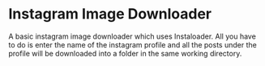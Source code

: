 # Instagram Image Downloader

A basic instagram image downloader which uses Instaloader.
All you have to do is enter the name of the instagram profile and all the posts under the profile will be downloaded into a folder in the same  working directory.

